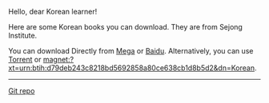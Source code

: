 <!-- This Source Code Form is subject to the terms of the Mozilla Public
   - License, v. 2.0. If a copy of the MPL was not distributed with this
   - file, You can obtain one at https://mozilla.org/MPL/2.0/. -->

<head>
  <script async src="https://pagead2.googlesyndication.com/pagead/js/adsbygoogle.js?client=ca-pub-4998552509480295" crossorigin="anonymous"></script>
 <!--
 <meta http-equiv="Refresh" content="0; url='https://coughingmouse.readthedocs.io/'" />
  -->
</head>

Hello, dear Korean learner!

Here are some Korean books you can download. They are from Sejong Institute.

You can download Directly from [Mega](https://mega.nz/folder/jNQwRCDb#rnjWNqz-jpFlK7utkkxotw) or
[Baidu](https://pan.baidu.com/s/149O09ebsPL-1NnOaxKMxKA?pwd=8c8r).
Alternatively, you can use [Torrent](https://github.com/coughingmouse/coughingmouse.github.io/raw/main/Korean.torrent) or [magnet:?xt=urn:btih:d79deb243c8218bd5692858a80ce638cb1d8b5d2&dn=Korean](magnet:?xt=urn:btih:d79deb243c8218bd5692858a80ce638cb1d8b5d2&dn=Korean).

______

[Git repo](https://github.com/coughingmouse)
